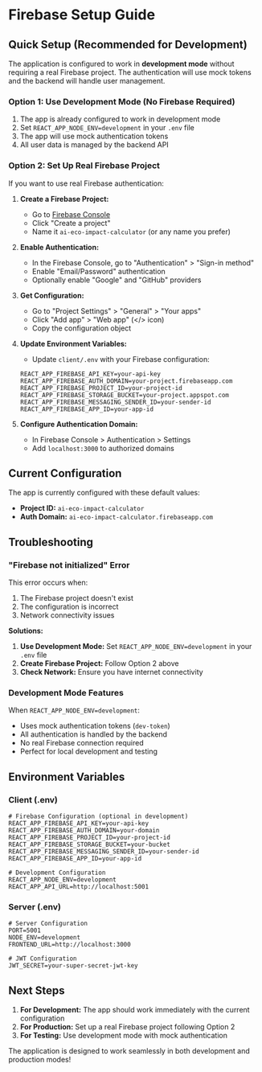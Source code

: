 # Firebase Setup Guide

## Quick Setup (Recommended for Development)

The application is configured to work in **development mode** without requiring a real Firebase project. The authentication will use mock tokens and the backend will handle user management.

### Option 1: Use Development Mode (No Firebase Required)

1. The app is already configured to work in development mode
2. Set `REACT_APP_NODE_ENV=development` in your `.env` file
3. The app will use mock authentication tokens
4. All user data is managed by the backend API

### Option 2: Set Up Real Firebase Project

If you want to use real Firebase authentication:

1. **Create a Firebase Project:**
   - Go to [Firebase Console](https://console.firebase.google.com/)
   - Click "Create a project"
   - Name it `ai-eco-impact-calculator` (or any name you prefer)

2. **Enable Authentication:**
   - In the Firebase Console, go to "Authentication" > "Sign-in method"
   - Enable "Email/Password" authentication
   - Optionally enable "Google" and "GitHub" providers

3. **Get Configuration:**
   - Go to "Project Settings" > "General" > "Your apps"
   - Click "Add app" > "Web app" (</> icon)
   - Copy the configuration object

4. **Update Environment Variables:**
   - Update `client/.env` with your Firebase configuration:
   ```env
   REACT_APP_FIREBASE_API_KEY=your-api-key
   REACT_APP_FIREBASE_AUTH_DOMAIN=your-project.firebaseapp.com
   REACT_APP_FIREBASE_PROJECT_ID=your-project-id
   REACT_APP_FIREBASE_STORAGE_BUCKET=your-project.appspot.com
   REACT_APP_FIREBASE_MESSAGING_SENDER_ID=your-sender-id
   REACT_APP_FIREBASE_APP_ID=your-app-id
   ```

5. **Configure Authentication Domain:**
   - In Firebase Console > Authentication > Settings
   - Add `localhost:3000` to authorized domains

## Current Configuration

The app is currently configured with these default values:
- **Project ID:** `ai-eco-impact-calculator`
- **Auth Domain:** `ai-eco-impact-calculator.firebaseapp.com`

## Troubleshooting

### "Firebase not initialized" Error

This error occurs when:
1. The Firebase project doesn't exist
2. The configuration is incorrect
3. Network connectivity issues

**Solutions:**
1. **Use Development Mode:** Set `REACT_APP_NODE_ENV=development` in your `.env` file
2. **Create Firebase Project:** Follow Option 2 above
3. **Check Network:** Ensure you have internet connectivity

### Development Mode Features

When `REACT_APP_NODE_ENV=development`:
- Uses mock authentication tokens (`dev-token`)
- All authentication is handled by the backend
- No real Firebase connection required
- Perfect for local development and testing

## Environment Variables

### Client (.env)
```env
# Firebase Configuration (optional in development)
REACT_APP_FIREBASE_API_KEY=your-api-key
REACT_APP_FIREBASE_AUTH_DOMAIN=your-domain
REACT_APP_FIREBASE_PROJECT_ID=your-project-id
REACT_APP_FIREBASE_STORAGE_BUCKET=your-bucket
REACT_APP_FIREBASE_MESSAGING_SENDER_ID=your-sender-id
REACT_APP_FIREBASE_APP_ID=your-app-id

# Development Configuration
REACT_APP_NODE_ENV=development
REACT_APP_API_URL=http://localhost:5001
```

### Server (.env)
```env
# Server Configuration
PORT=5001
NODE_ENV=development
FRONTEND_URL=http://localhost:3000

# JWT Configuration
JWT_SECRET=your-super-secret-jwt-key
```

## Next Steps

1. **For Development:** The app should work immediately with the current configuration
2. **For Production:** Set up a real Firebase project following Option 2
3. **For Testing:** Use development mode with mock authentication

The application is designed to work seamlessly in both development and production modes!
